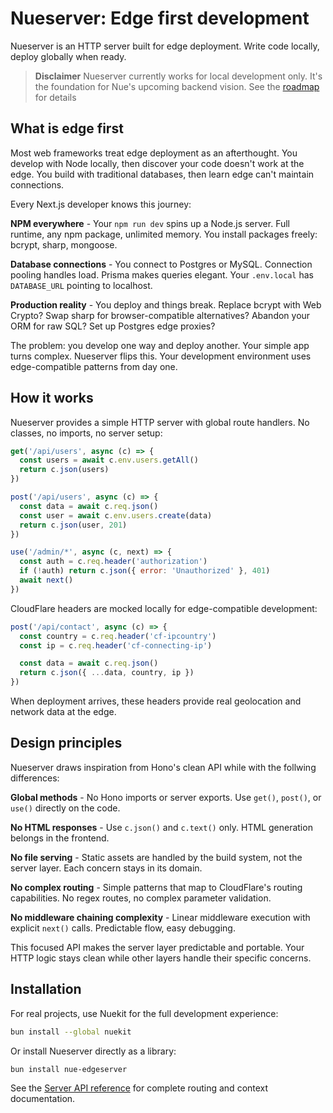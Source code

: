 
# Nueserver: Edge first development
Nueserver is an HTTP server built for edge deployment. Write code locally, deploy globally when ready.

> **Disclaimer** Nueserver currently works for local development only. It's the foundation for Nue's upcoming backend vision. See the [roadmap](https://nuejs.org/docs/roadmap) for details

## What is edge first
Most web frameworks treat edge deployment as an afterthought. You develop with Node locally, then discover your code doesn't work at the edge. You build with traditional databases, then learn edge can't maintain connections.

Every Next.js developer knows this journey:

**NPM everywhere** - Your `npm run dev` spins up a Node.js server. Full runtime, any npm package, unlimited memory. You install packages freely: bcrypt, sharp, mongoose.

**Database connections** - You connect to Postgres or MySQL. Connection pooling handles load. Prisma makes queries elegant. Your `.env.local` has `DATABASE_URL` pointing to localhost.

**Production reality** - You deploy and things break. Replace bcrypt with Web Crypto? Swap sharp for browser-compatible alternatives? Abandon your ORM for raw SQL? Set up Postgres edge proxies?

The problem: you develop one way and deploy another. Your simple app turns complex. Nueserver flips this. Your development environment uses edge-compatible patterns from day one.


## How it works
Nueserver provides a simple HTTP server with global route handlers. No classes, no imports, no server setup:

```javascript
get('/api/users', async (c) => {
  const users = await c.env.users.getAll()
  return c.json(users)
})

post('/api/users', async (c) => {
  const data = await c.req.json()
  const user = await c.env.users.create(data)
  return c.json(user, 201)
})

use('/admin/*', async (c, next) => {
  const auth = c.req.header('authorization')
  if (!auth) return c.json({ error: 'Unauthorized' }, 401)
  await next()
})
```

CloudFlare headers are mocked locally for edge-compatible development:

```javascript
post('/api/contact', async (c) => {
  const country = c.req.header('cf-ipcountry')
  const ip = c.req.header('cf-connecting-ip')

  const data = await c.req.json()
  return c.json({ ...data, country, ip })
})
```

When deployment arrives, these headers provide real geolocation and network data at the edge.


## Design principles
Nueserver draws inspiration from Hono's clean API while with the follwing differences:

**Global methods** - No Hono imports or server exports. Use `get()`, `post()`, or `use()` directly on the code.

**No HTML responses** - Use `c.json()` and `c.text()` only. HTML generation belongs in the frontend.

**No file serving** - Static assets are handled by the build system, not the server layer. Each concern stays in its domain.

**No complex routing** - Simple patterns that map to CloudFlare's routing capabilities. No regex routes, no complex parameter validation.

**No middleware chaining complexity** - Linear middleware execution with explicit `next()` calls. Predictable flow, easy debugging.

This focused API makes the server layer predictable and portable. Your HTTP logic stays clean while other layers handle their specific concerns.

## Installation

For real projects, use Nuekit for the full development experience:

```bash
bun install --global nuekit
```

Or install Nueserver directly as a library:

```bash
bun install nue-edgeserver
```

See the [Server API reference](https://nuejs.org/docs/server-api) for complete routing and context documentation.

